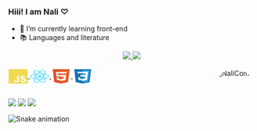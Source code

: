 ### Hiii! I am Nali ♡


- 🌱 I’m currently learning front-end
- 📚 Languages and literature  

<div align="center">
  <a href="https://github.com/nComin">
  <img height="150em" src="https://github-readme-stats.vercel.app/api?username=nComin&show_icons=true&theme=dracula&include_all_commits=true&count_private=true"/>
  <img height="150em" src="https://github-readme-stats.vercel.app/api/top-langs/?username=nComin&layout=compact&langs_count=7&theme=dracula"/>
</div>

  </div>
<div style="display: inline_block"><br>
  <img align="center" alt="Rafa-Js" height="30" width="40" src="https://raw.githubusercontent.com/devicons/devicon/master/icons/javascript/javascript-plain.svg">
  <img align="center" alt="Rafa-React" height="30" width="40" src="https://raw.githubusercontent.com/devicons/devicon/master/icons/react/react-original.svg">
  <img align="center" alt="Rafa-HTML" height="30" width="40" src="https://raw.githubusercontent.com/devicons/devicon/master/icons/html5/html5-original.svg">
  <img align="center" alt="Rafa-CSS" height="30" width="40" src="https://raw.githubusercontent.com/devicons/devicon/master/icons/css3/css3-original.svg">
  <img align="right" alt="NaliComin" height="150" style="border-radius:50px;" src="https://user-images.githubusercontent.com/105800188/178119111-fbd75064-52b2-4123-b920-79855f79c8d3.png">
</div>

##

<div> 
  <a href="https://instagram.com/" target="_blank"><img src="https://img.shields.io/badge/-Instagram-%23E4405F?style=for-the-badge&logo=instagram&logoColor=white" target="_blank"></a>
  <a href = "mailto:nalissatc@hotmail.com"><img src="https://img.shields.io/badge/-Gmail-%23333?style=for-the-badge&logo=gmail&logoColor=white" target="_blank"></a>
  <a href="https://www.linkedin.com/in/Nalissa-Comin-45875016a" target="_blank"><img src="https://img.shields.io/badge/-LinkedIn-%230077B5?style=for-the-badge&logo=linkedin&logoColor=white" target="_blank"></a> 
  
   
   ![Snake animation](https://github.com/nComin/nComin/blob/output/github-contribution-grid-snake.svg)
   
</div>
